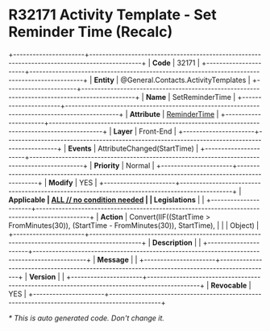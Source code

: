 ﻿---
erp.type: front-end-business-rule
erp.entity: General.Contacts.ActivityTemplates
---

# R32171 Activity Template - Set Reminder Time (Recalc)
+----------------------+----------------------------------------------------------------------------------------------+
| **Code**             | 32171                                                                                        |
+----------------------+----------------------------------------------------------------------------------------------+
| **Entity**           | @General.Contacts.ActivityTemplates                                                          |
+----------------------+----------------------------------------------------------------------------------------------+
| **Name**             | SetReminderTime                                                                              |
+----------------------+----------------------------------------------------------------------------------------------+
| **Attribute**        | [ReminderTime](../entities/General.Contacts.ActivityTemplates.md#remindertime)               |
+----------------------+----------------------------------------------------------------------------------------------+
| **Layer**            | Front-End                                                                                    |
+----------------------+----------------------------------------------------------------------------------------------+
| **Events**           | AttributeChanged(StartTime)                                                                  |
+----------------------+----------------------------------------------------------------------------------------------+
| **Priority**         | Normal                                                                                       |
+----------------------+----------------------------------------------------------------------------------------------+
| **Modify**           | YES                                                                                          |
+----------------------+----------------------------------------------------------------------------------------------+
| **Applicable         | [ALL // no condition needed](xref:applicable-legislations)                                   |
| Legislations**       |                                                                                              |
+----------------------+----------------------------------------------------------------------------------------------+
| **Action**           | Convert(IIF((StartTime > FromMinutes(30)), (StartTime - FromMinutes(30)), StartTime),        |
|                      | Object)                                                                                      |
+----------------------+----------------------------------------------------------------------------------------------+
| **Description**      |                                                                                              |
+----------------------+----------------------------------------------------------------------------------------------+
| **Message**          |                                                                                              |
+----------------------+----------------------------------------------------------------------------------------------+
| **Version**          |                                                                                              |
+----------------------+----------------------------------------------------------------------------------------------+
| **Revocable**        | YES                                                                                          |
+----------------------+----------------------------------------------------------------------------------------------+

*\* This is auto generated code. Don't change it.*
